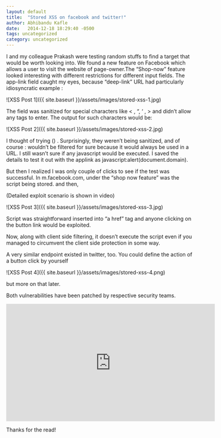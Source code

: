 ```yaml
---
layout: default
title:  "Stored XSS on facebook and twitter!"
author: Abhibandu Kafle
date:   2014-12-18 18:29:40 -0500
tags: uncategorized
category: uncategorized
---
```

I and my colleague Prakash were testing random stuffs to find a target that would be worth looking into. We found a new feature on Facebook which allows a user to visit the website of page-owner.The “Shop-now” feature looked interesting with different restrictions for different input fields.
The app-link field caught my eyes, because “deep-link” URL had particularly idiosyncratic example :
 
![XSS Post 1]({{ site.baseurl }}/assets/images/stored-xss-1.jpg)

The field was sanitized for special characters like < , “, ‘ , > and didn’t allow any tags to enter. The output for such characters would be:

 ![XSS Post 2]({{ site.baseurl }}/assets/images/stored-xss-2.jpg)

I thought of trying ()  . Surprisingly, they weren’t being sanitized, and of course : wouldn’t be filtered for sure because it would always be used in a URL. I still wasn’t sure if any javascript would be executed. I saved the details to test it out with the applink as javascript:alert(document.domain).

But then I realized I was only couple of clicks to see if the test was successful. In m.facebook.com, under the “shop now feature” was the script being stored. and then,

(Detailed exploit scenario is shown in video)

 ![XSS Post 3]({{ site.baseurl }}/assets/images/stored-xss-3.jpg)

Script was straightforward inserted into “a href” tag and anyone clicking on the button link would be exploited.

Now, along with client side filtering, it doesn’t execute the script even if you managed to circumvent the client side protection in some way.

A very similar endpoint existed in twitter, too. You could define the action of a button click by yourself

![XSS Post 4]({{ site.baseurl }}/assets/images/stored-xss-4.png)

but more on that later.

Both vulnerabilities have been patched by respective security teams.

<iframe width="560" height="315" src="https://www.youtube.com/embed/-krCm5jN87I" title="Facebook stored xss" frameborder="0" allow="accelerometer; autoplay; clipboard-write; encrypted-media; gyroscope; picture-in-picture; web-share" allowfullscreen></iframe>

Thanks for the read!